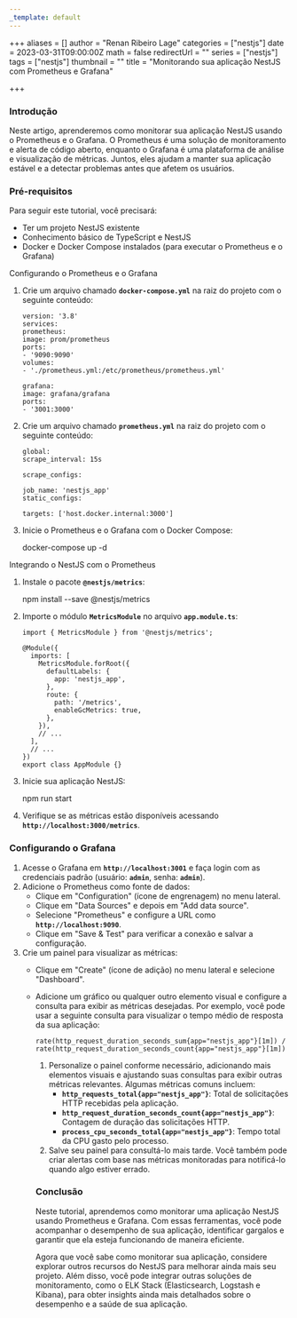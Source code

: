 ```yaml
---
_template: default
---
```


+++
aliases = []
author = "Renan Ribeiro Lage"
categories = ["nestjs"]
date = 2023-03-31T09:00:00Z
math = false
redirectUrl = ""
series = ["nestjs"]
tags = ["nestjs"]
thumbnail = ""
title = "Monitorando sua aplicação NestJS com Prometheus e Grafana"

+++
### Introdução

Neste artigo, aprenderemos como monitorar sua aplicação NestJS usando o Prometheus e o Grafana. O Prometheus é uma solução de monitoramento e alerta de código aberto, enquanto o Grafana é uma plataforma de análise e visualização de métricas. Juntos, eles ajudam a manter sua aplicação estável e a detectar problemas antes que afetem os usuários.

### Pré-requisitos

Para seguir este tutorial, você precisará:

* Ter um projeto NestJS existente
* Conhecimento básico de TypeScript e NestJS
* Docker e Docker Compose instalados (para executar o Prometheus e o Grafana)

Configurando o Prometheus e o Grafana

1. Crie um arquivo chamado **`docker-compose.yml`** na raiz do projeto com o seguinte conteúdo:

       version: '3.8'
       services:
       prometheus:
       image: prom/prometheus
       ports:
       - '9090:9090'
       volumes:
       - './prometheus.yml:/etc/prometheus/prometheus.yml'
       
       grafana:
       image: grafana/grafana
       ports:
       - '3001:3000'
2. Crie um arquivo chamado **`prometheus.yml`** na raiz do projeto com o seguinte conteúdo:

       global:
       scrape_interval: 15s
       
       scrape_configs:
       
       job_name: 'nestjs_app'
       static_configs:
       
       targets: ['host.docker.internal:3000']
3. Inicie o Prometheus e o Grafana com o Docker Compose:

   docker-compose up -d

Integrando o NestJS com o Prometheus

1. Instale o pacote **`@nestjs/metrics`**:

   npm install --save @nestjs/metrics
2. Importe o módulo **`MetricsModule`** no arquivo **`app.module.ts`**:

       import { MetricsModule } from '@nestjs/metrics';
       
       @Module({
         imports: [
           MetricsModule.forRoot({
             defaultLabels: {
               app: 'nestjs_app',
             },
             route: {
               path: '/metrics',
               enableGcMetrics: true,
             },
           }),
           // ...
         ],
         // ...
       })
       export class AppModule {}
3. Inicie sua aplicação NestJS:

   npm run start
4. Verifique se as métricas estão disponíveis acessando **`http://localhost:3000/metrics`**.

### Configurando o Grafana

1. Acesse o Grafana em **`http://localhost:3001`** e faça login com as credenciais padrão (usuário: **`admin`**, senha: **`admin`**).
2. Adicione o Prometheus como fonte de dados:
   * Clique em "Configuration" (ícone de engrenagem) no menu lateral.
   * Clique em "Data Sources" e depois em "Add data source".
   * Selecione "Prometheus" e configure a URL como **`http://localhost:9090`**.
   * Clique em "Save & Test" para verificar a conexão e salvar a configuração.
3. Crie um painel para visualizar as métricas:
   * Clique em "Create" (ícone de adição) no menu lateral e selecione "Dashboard".
   * Adicione um gráfico ou qualquer outro elemento visual e configure a consulta para exibir as métricas desejadas. Por exemplo, você pode usar a seguinte consulta para visualizar o tempo médio de resposta da sua aplicação:

         rate(http_request_duration_seconds_sum{app="nestjs_app"}[1m]) / rate(http_request_duration_seconds_count{app="nestjs_app"}[1m])
     1. Personalize o painel conforme necessário, adicionando mais elementos visuais e ajustando suas consultas para exibir outras métricas relevantes. Algumas métricas comuns incluem:
        * **`http_requests_total{app="nestjs_app"}`**: Total de solicitações HTTP recebidas pela aplicação.
        * **`http_request_duration_seconds_count{app="nestjs_app"}`**: Contagem de duração das solicitações HTTP.
        * **`process_cpu_seconds_total{app="nestjs_app"}`**: Tempo total da CPU gasto pelo processo.
     2. Salve seu painel para consultá-lo mais tarde. Você também pode criar alertas com base nas métricas monitoradas para notificá-lo quando algo estiver errado.

     ### Conclusão

     Neste tutorial, aprendemos como monitorar uma aplicação NestJS usando Prometheus e Grafana. Com essas ferramentas, você pode acompanhar o desempenho de sua aplicação, identificar gargalos e garantir que ela esteja funcionando de maneira eficiente.

     Agora que você sabe como monitorar sua aplicação, considere explorar outros recursos do NestJS para melhorar ainda mais seu projeto. Além disso, você pode integrar outras soluções de monitoramento, como o ELK Stack (Elasticsearch, Logstash e Kibana), para obter insights ainda mais detalhados sobre o desempenho e a saúde de sua aplicação.
